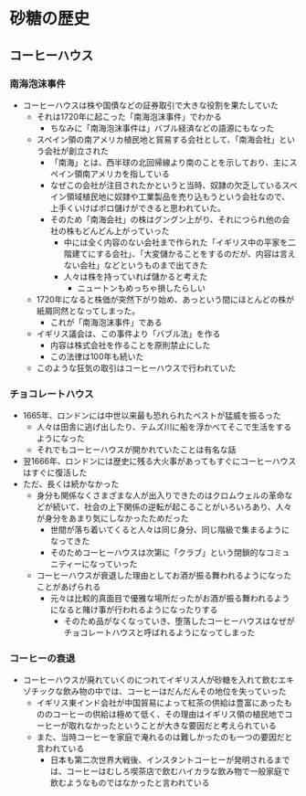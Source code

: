 # 砂糖の歴史

## コーヒーハウス

### 南海泡沫事件
- コーヒーハウスは株や国債などの証券取引で大きな役割を果たしていた
  - それは1720年に起こった「南海泡沫事件」でわかる
    - ちなみに「南海泡沫事件は」バブル経済などの語源にもなった
  - スペイン領の南アメリカ植民地と貿易する会社として、「南海会社」という会社が創立された
    - 「南海」とは、西半球の北回帰線より南のことを示しており、主にスペイン領南アメリカを指している
    - なぜこの会社が注目されたかというと当時、奴隷の欠乏しているスペイン領域植民地に奴隷や工業製品を売り込もうという会社なので、上手くいけばボロ儲けができると思われていた。
    - そのため「南海会社」の株はグングン上がり、それにつられ他の会社の株もどんどん上がっていった
      - 中には全く内容のない会社まで作られた「イギリス中の平家を二階建てにする会社」、「大変儲かることをするのだが、内容は言えない会社」などというものまで出てきた
      - 人々は株を持っていれば儲かると考えた
        - ニュートンもめっちゃ損したらしい
  - 1720年になると株価が突然下がり始め、あっという間にほとんどの株が紙屑同然となってしまった。
    - これが「南海泡沫事件」である
  - イギリス議会は、この事件より「バブル法」を作る
    - 内容は株式会社を作ることを原則禁止にした
    - この法律は100年も続いた
  - このような狂気の取引はコーヒーハウスで行われていた

### チョコレートハウス
- 1665年、ロンドンには中世以来最も恐れられたペストが猛威を振るった
  - 人々は田舎に逃げ出したり、テムズ川に船を浮かべてそこで生活をするようになった
  - それでもコーヒーハウスが開かれていたことは有名な話
- 翌1666年、ロンドンには歴史に残る大火事があってもすぐにコーヒーハウスはすぐに復活した
- ただ、長くは続かなかった
  - 身分も関係なくさまざまな人が出入りできたのはクロムウェルの革命などが続いて、社会の上下関係の逆転が起こることがいろいろあり、人々が身分をあまり気にしなかったためだった
    - 世間が落ち着いてくると人々は同じ身分、同じ階級で集まるようになってきた
    - そのためコーヒーハウスは次第に「クラブ」という閉鎖的なコミュニティーになっていった
  - コーヒーハウスが衰退した理由としてお酒が振る舞われるようになったことがあげられる
    - 元々は比較的真面目で優雅な場所だったがお酒が振る舞われるようになると賭け事が行われるようになったりする
      - そのため品がなくなっていき、堕落したコーヒーハウスはなぜがチョコレートハウスと呼ばれるようになってしまった
### コーヒーの衰退
- コーヒーハウスが廃れていくのにつれてイギリス人が砂糖を入れて飲むエキゾチックな飲み物の中では、コーヒーはだんだんその地位を失っていった
  - イギリス東インド会社が中国貿易によって紅茶の供給は豊富にあったもののコーヒーの供給は極めて低く、その理由はイギリス領の植民地でコーヒーが取れなかったということが大きな要因だと考えられている
  - また、当時コーヒーを家庭で淹れるのは難しかったのも一つの要因だと言われている
    - 日本も第二次世界大戦後、インスタントコーヒーが発明されるまでは、コーヒーはむしろ喫茶店で飲むハイカラな飲み物で一般家庭で飲むようなものではなかったと言われている
